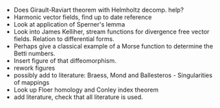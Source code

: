 
- Does Girault-Raviart theorem with Helmholtz decomp. help?
- Harmonic vector fields, find up to date reference
- Look at application of Sperner's lemma
- Look into James Kelliher, stream functions for divergence free vector fields. Relation to differential forms.
- Perhaps give a classical example of a Morse function to determine the Betti numbers.
- Insert figure of that diffeomorphism.
- rework figures
- possibly add to literature: Braess, Mond and Ballesteros - Singularities of mappings
- Look up Floer homology and Conley index theorem
- add literature, check that all literature is used.


